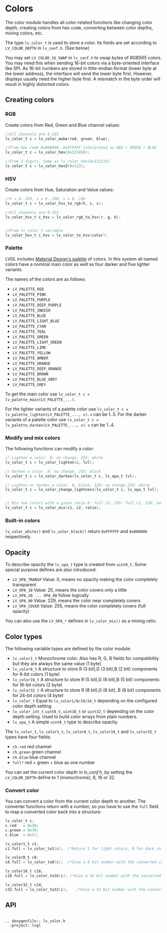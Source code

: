 ```eval_rst
```
# Colors

The color module handles all color-related functions like changing color depth, creating colors from hex code, converting between color depths, mixing colors, etc.

The type `lv_color_t` is used to store a color. Its fields are set according to `LV_COLOR_DEPTH` in `lv_conf.h`. (See below)

You may set `LV_COLOR_16_SWAP` in `lv_conf.h` to swap bytes of *RGB565* colors. You may need this when sending 16-bit colors via a byte-oriented interface like SPI. As 16-bit numbers are stored in little-endian format (lower byte at the lower address), the interface will send the lower byte first. However, displays usually need the higher byte first. A mismatch in the byte order will result in highly distorted colors.

## Creating colors

### RGB
Create colors from Red, Green and Blue channel values:
```c
//All channels are 0-255
lv_color_t c = lv_color_make(red, green, blue);

//From hex code 0x000000..0xFFFFFF interpreted as RED + GREEN + BLUE
lv_color_t c = lv_color_hex(0x123456);

//From 3 digits. Same as lv_color_hex(0x112233)
lv_color_t c = lv_color_hex3(0x123);
```

### HSV
Create colors from Hue, Saturation and Value values:

```c
//h = 0..359, s = 0..100, v = 0..100
lv_color_t c = lv_color_hsv_to_rgb(h, s, v);

//All channels are 0-255
lv_color_hsv_t c_hsv = lv_color_rgb_to_hsv(r, g, b);


//From lv_color_t variable
lv_color_hsv_t c_hsv = lv_color_to_hsv(color);
```

### Palette
LVGL includes [Material Design's palette](https://vuetifyjs.com/en/styles/colors/#material-colors) of colors. In this system all named colors have a nominal main color as well as four darker and five lighter variants.

The names of the colors are as follows:
- `LV_PALETTE_RED`
- `LV_PALETTE_PINK`
- `LV_PALETTE_PURPLE`
- `LV_PALETTE_DEEP_PURPLE`
- `LV_PALETTE_INDIGO`
- `LV_PALETTE_BLUE`
- `LV_PALETTE_LIGHT_BLUE`
- `LV_PALETTE_CYAN`
- `LV_PALETTE_TEAL`
- `LV_PALETTE_GREEN`
- `LV_PALETTE_LIGHT_GREEN`
- `LV_PALETTE_LIME`
- `LV_PALETTE_YELLOW`
- `LV_PALETTE_AMBER`
- `LV_PALETTE_ORANGE`
- `LV_PALETTE_DEEP_ORANGE`
- `LV_PALETTE_BROWN`
- `LV_PALETTE_BLUE_GREY`
- `LV_PALETTE_GREY`


To get the main color use `lv_color_t c = lv_palette_main(LV_PALETTE_...)`.

For the lighter variants of a palette color use `lv_color_t c = lv_palette_lighten(LV_PALETTE_..., v)`. `v` can be 1..5.
For the darker variants of a palette color use `lv_color_t c = lv_palette_darken(LV_PALETTE_..., v)`. `v` can be 1..4.

### Modify and mix colors
The following functions can modify a color:
```c
// Lighten a color. 0: no change, 255: white
lv_color_t c = lv_color_lighten(c, lvl);

// Darken a color. 0: no change, 255: black
lv_color_t c = lv_color_darken(lv_color_t c, lv_opa_t lvl);

// Lighten or darken a color. 0: black, 128: no change 255: white
lv_color_t c = lv_color_change_lightness(lv_color_t c, lv_opa_t lvl);


// Mix two colors with a given ratio 0: full c2, 255: full c1, 128: half c1 and half c2
lv_color_t c = lv_color_mix(c1, c2, ratio);
```

### Built-in colors
`lv_color_white()` and `lv_color_black()` return `0xFFFFFF` and `0x000000` respectively.

## Opacity
To describe opacity the `lv_opa_t` type is created from `uint8_t`. Some special purpose defines are also introduced:

- `LV_OPA_TRANSP` Value: 0, means no opacity making the color completely transparent
- `LV_OPA_10` Value: 25, means the color covers only a little
- `LV_OPA_20 ... OPA_80` follow logically
- `LV_OPA_90` Value: 229, means the color near completely covers
- `LV_OPA_COVER` Value: 255, means the color completely covers (full opacity)

You can also use the `LV_OPA_*` defines in `lv_color_mix()` as a mixing *ratio*.


## Color types
The following variable types are defined by the color module:

- `lv_color1_t` Monochrome color. Also has R, G, B fields for compatibility but they are always the same value (1 byte)
- `lv_color8_t` A structure to store R (3 bit),G (3 bit),B (2 bit) components for 8-bit colors (1 byte)
- `lv_color16_t` A structure to store R (5 bit),G (6 bit),B (5 bit) components for 16-bit colors (2 byte)
- `lv_color32_t` A structure to store R (8 bit),G (8 bit), B (8 bit) components for 24-bit colors (4 byte)
- `lv_color_t` Equal to `lv_color1/8/16/24_t` depending on the configured color depth setting
- `lv_color_int_t` `uint8_t`, `uint16_t` or `uint32_t` depending on the color depth setting. Used to build color arrays from plain numbers.
- `lv_opa_t` A simple `uint8_t` type to describe opacity.

The `lv_color_t`, `lv_color1_t`, `lv_color8_t`, `lv_color16_t` and `lv_color32_t` types have four fields:

- `ch.red` red channel
- `ch.green` green channel
- `ch.blue` blue channel
- `full*` red + green + blue as one number

You can set the current color depth in *lv_conf.h*, by setting the `LV_COLOR_DEPTH` define to 1 (monochrome), 8, 16 or 32.


### Convert color
You can convert a color from the current color depth to another. The converter functions return with a number, so you have to use the `full` field to map a converted color back into a structure:

```c
lv_color_t c;
c.red   = 0x38;
c.green = 0x70;
c.blue  = 0xCC;

lv_color1_t c1;
c1.full = lv_color_to1(c);	/*Return 1 for light colors, 0 for dark colors*/

lv_color8_t c8;
c8.full = lv_color_to8(c);	/*Give a 8 bit number with the converted color*/

lv_color16_t c16;
c16.full = lv_color_to16(c); /*Give a 16 bit number with the converted color*/

lv_color32_t c24;
c32.full = lv_color_to32(c);	/*Give a 32 bit number with the converted color*/
```


## API


```eval_rst

.. doxygenfile:: lv_color.h
  :project: lvgl

```
